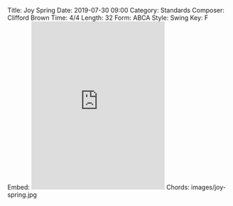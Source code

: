 Title: Joy Spring
Date: 2019-07-30 09:00
Category: Standards
Composer: Clifford Brown
Time: 4/4
Length: 32
Form: ABCA
Style: Swing
Key: F
Embed: <iframe src="https://open.spotify.com/embed/playlist/0znIzkawCrtHfPhI6h1OZZ" width="300" height="380" frameborder="0" allowtransparency="true" allow="encrypted-media"></iframe>
Chords: images/joy-spring.jpg
